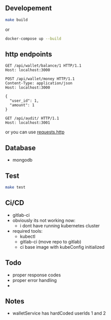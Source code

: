 ## Developement

```bash
make build
```

or

```bash
docker-compose up --build
```


## http endpoints

```http
GET /api/wallet/balance/1 HTTP/1.1
Host: localhost:3000
```
```http
POST /api/wallet/money HTTP/1.1
Content-Type: application/json
Host: localhost:3000

{
  "user_id": 1,
  "amount": 1
}
```
```http
GET /api/audit/ HTTP/1.1
Host: localhost:3001
```

or you can use [requests.http](https://github.com/soltanireza65/daal-challenge/blob/main/requests.http)

## Database
- mongodb

## Test

```bash
make test
```

## Ci/CD
- gitlab-ci
- obviously its not working now:
  - i dont have running kubernetes cluster
- required tools:
  - kubectl
  - gitlab-ci (move repo to gitlab)
  - ci base image with kubeConfig initialized

## Todo
- proper response codes
- proper error handling
- 

## Notes
- walletService has hardCoded userIds 1 and 2